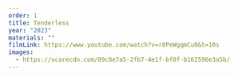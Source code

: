 ```yaml
---
order: 1
title: Tenderless
year: "2023"
materials: ""
filmLink: https://www.youtube.com/watch?v=r8PeWgqmCu0&t=10s
images:
  - https://ucarecdn.com/09c8e7a5-2fb7-4e1f-bf8f-b162596e3a5b/
---
```

